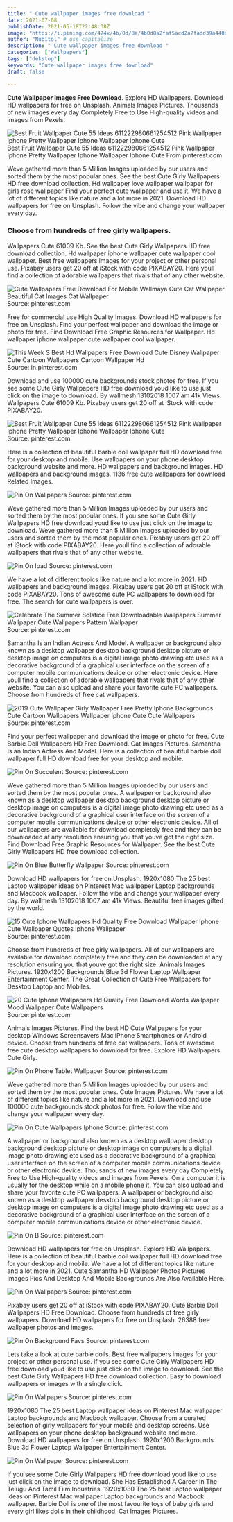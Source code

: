 ```yaml
---
title: " Cute wallpaper images free download "
date: 2021-07-08
publishDate: 2021-05-18T22:48:38Z
image: "https://i.pinimg.com/474x/4b/0d/8a/4b0d8a2faf5acd2a7fadd39a440d26ad.jpg"
author: "Nubitol" # use capitalize
description: " Cute wallpaper images free download "
categories: ["Wallpapers"]
tags: ["dekstop"]
keywords: "Cute wallpaper images free download"
draft: false

---
```



**Cute Wallpaper Images Free Download**. Explore HD Wallpapers. Download HD wallpapers for free on Unsplash. Animals Images Pictures. Thousands of new images every day Completely Free to Use High-quality videos and images from Pexels.

![Best Fruit Wallpaper Cute 55 Ideas 611222980661254512 Pink Wallpaper Iphone Pretty Wallpaper Iphone Wallpaper Iphone Cute](https://i.pinimg.com/474x/f9/1a/9c/f91a9c3dd5a7758548995889deece4d5.jpg "Best Fruit Wallpaper Cute 55 Ideas 611222980661254512 Pink Wallpaper Iphone Pretty Wallpaper Iphone Wallpaper Iphone Cute")
Best Fruit Wallpaper Cute 55 Ideas 611222980661254512 Pink Wallpaper Iphone Pretty Wallpaper Iphone Wallpaper Iphone Cute From pinterest.com


Weve gathered more than 5 Million Images uploaded by our users and sorted them by the most popular ones. See the best Cute Girly Wallpapers HD free download collection. Hd wallpaper love wallpaper wallpaper for girls rose wallpaper Find your perfect cute wallpaper and use it. We have a lot of different topics like nature and a lot more in 2021. Download HD wallpapers for free on Unsplash. Follow the vibe and change your wallpaper every day.

### Choose from hundreds of free girly wallpapers.

Wallpapers Cute 61009 Kb. See the best Cute Girly Wallpapers HD free download collection. Hd wallpaper iphone wallpaper cute wallpaper cool wallpaper. Best free wallpapers images for your project or other personal use. Pixabay users get 20 off at iStock with code PIXABAY20. Here youll find a collection of adorable wallpapers that rivals that of any other website.


![Cute Wallpapers Free Download For Mobile Wallmaya Cute Cat Wallpaper Beautiful Cat Images Cat Wallpaper](https://i.pinimg.com/originals/c8/fa/4c/c8fa4cf55cb0c038bcd894d7634f32eb.jpg "Cute Wallpapers Free Download For Mobile Wallmaya Cute Cat Wallpaper Beautiful Cat Images Cat Wallpaper")
Source: pinterest.com

Free for commercial use High Quality Images. Download HD wallpapers for free on Unsplash. Find your perfect wallpaper and download the image or photo for free. Find Download Free Graphic Resources for Wallpaper. Hd wallpaper iphone wallpaper cute wallpaper cool wallpaper.

![This Week S Best Hd Wallpapers Free Download Cute Disney Wallpaper Cute Cartoon Wallpapers Cartoon Wallpaper Hd](https://i.pinimg.com/474x/0d/26/b9/0d26b95d42242588463cc69b0cefd7ed.jpg "This Week S Best Hd Wallpapers Free Download Cute Disney Wallpaper Cute Cartoon Wallpapers Cartoon Wallpaper Hd")
Source: in.pinterest.com

Download and use 100000 cute backgrounds stock photos for free. If you see some Cute Girly Wallpapers HD free download youd like to use just click on the image to download. By wallmesh 13102018 1007 am 41k Views. Wallpapers Cute 61009 Kb. Pixabay users get 20 off at iStock with code PIXABAY20.

![Best Fruit Wallpaper Cute 55 Ideas 611222980661254512 Pink Wallpaper Iphone Pretty Wallpaper Iphone Wallpaper Iphone Cute](https://i.pinimg.com/474x/f9/1a/9c/f91a9c3dd5a7758548995889deece4d5.jpg "Best Fruit Wallpaper Cute 55 Ideas 611222980661254512 Pink Wallpaper Iphone Pretty Wallpaper Iphone Wallpaper Iphone Cute")
Source: pinterest.com

Here is a collection of beautiful barbie doll wallpaper full HD download free for your desktop and mobile. Use wallpapers on your phone desktop background website and more. HD wallpapers and background images. HD wallpapers and background images. 1136 free cute wallpapers for download Related Images.

![Pin On Wallpapers](https://i.pinimg.com/originals/15/26/ef/1526ef612fd66d8a7d268467da35a604.jpg "Pin On Wallpapers")
Source: pinterest.com

Weve gathered more than 5 Million Images uploaded by our users and sorted them by the most popular ones. If you see some Cute Girly Wallpapers HD free download youd like to use just click on the image to download. Weve gathered more than 5 Million Images uploaded by our users and sorted them by the most popular ones. Pixabay users get 20 off at iStock with code PIXABAY20. Here youll find a collection of adorable wallpapers that rivals that of any other website.

![Pin On Ipad](https://i.pinimg.com/originals/e3/c0/4c/e3c04cdc14b4d5fae1ea38f978058b44.jpg "Pin On Ipad")
Source: pinterest.com

We have a lot of different topics like nature and a lot more in 2021. HD wallpapers and background images. Pixabay users get 20 off at iStock with code PIXABAY20. Tons of awesome cute PC wallpapers to download for free. The search for cute wallpapers is over.

![Celebrate The Summer Solstice Free Downloadable Wallpapers Summer Wallpaper Cute Wallpapers Pattern Wallpaper](https://i.pinimg.com/originals/b8/66/85/b86685cfcfeb176f33aafd2d9891cc6a.jpg "Celebrate The Summer Solstice Free Downloadable Wallpapers Summer Wallpaper Cute Wallpapers Pattern Wallpaper")
Source: pinterest.com

Samantha Is an Indian Actress And Model. A wallpaper or background also known as a desktop wallpaper desktop background desktop picture or desktop image on computers is a digital image photo drawing etc used as a decorative background of a graphical user interface on the screen of a computer mobile communications device or other electronic device. Here youll find a collection of adorable wallpapers that rivals that of any other website. You can also upload and share your favorite cute PC wallpapers. Choose from hundreds of free cat wallpapers.

![2019 Cute Wallpaper Girly Wallpaper Free Pretty Iphone Backgrounds Cute Cartoon Wallpapers Wallpaper Iphone Cute Cute Wallpapers](https://i.pinimg.com/736x/22/b6/ce/22b6ce8bd7e2ca16ae87d2024b22daf6.jpg "2019 Cute Wallpaper Girly Wallpaper Free Pretty Iphone Backgrounds Cute Cartoon Wallpapers Wallpaper Iphone Cute Cute Wallpapers")
Source: pinterest.com

Find your perfect wallpaper and download the image or photo for free. Cute Barbie Doll Wallpapers HD Free Download. Cat Images Pictures. Samantha Is an Indian Actress And Model. Here is a collection of beautiful barbie doll wallpaper full HD download free for your desktop and mobile.

![Pin On Succulent](https://i.pinimg.com/originals/1b/44/80/1b4480b477316754a3ff6e68f962f370.jpg "Pin On Succulent")
Source: pinterest.com

Weve gathered more than 5 Million Images uploaded by our users and sorted them by the most popular ones. A wallpaper or background also known as a desktop wallpaper desktop background desktop picture or desktop image on computers is a digital image photo drawing etc used as a decorative background of a graphical user interface on the screen of a computer mobile communications device or other electronic device. All of our wallpapers are available for download completely free and they can be downloaded at any resolution ensuring you that youve got the right size. Find Download Free Graphic Resources for Wallpaper. See the best Cute Girly Wallpapers HD free download collection.

![Pin On Blue Butterfly Wallpaper](https://i.pinimg.com/originals/cf/10/9a/cf109ac4bf7a5d7259349593bd8ca631.jpg "Pin On Blue Butterfly Wallpaper")
Source: pinterest.com

Download HD wallpapers for free on Unsplash. 1920x1080 The 25 best Laptop wallpaper ideas on Pinterest Mac wallpaper Laptop backgrounds and Macbook wallpaper. Follow the vibe and change your wallpaper every day. By wallmesh 13102018 1007 am 41k Views. Beautiful free images gifted by the world.

![15 Cute Iphone Wallpapers Hd Quality Free Download Wallpaper Iphone Cute Wallpaper Quotes Iphone Wallpaper](https://i.pinimg.com/564x/56/46/4e/56464e22ca67cb8b20c08a1fdc583cfa.jpg "15 Cute Iphone Wallpapers Hd Quality Free Download Wallpaper Iphone Cute Wallpaper Quotes Iphone Wallpaper")
Source: pinterest.com

Choose from hundreds of free girly wallpapers. All of our wallpapers are available for download completely free and they can be downloaded at any resolution ensuring you that youve got the right size. Animals Images Pictures. 1920x1200 Backgrounds Blue 3d Flower Laptop Wallpaper Entertainment Center. The Great Collection of Cute Free Wallpapers for Desktop Laptop and Mobiles.

![20 Cute Iphone Wallpapers Hd Quality Free Download Words Wallpaper Mood Wallpaper Cute Wallpapers](https://i.pinimg.com/originals/cb/62/d4/cb62d4c373448255c926014cf9065ed0.jpg "20 Cute Iphone Wallpapers Hd Quality Free Download Words Wallpaper Mood Wallpaper Cute Wallpapers")
Source: pinterest.com

Animals Images Pictures. Find the best HD Cute Wallpapers for your desktop Windows Screensavers Mac iPhone Smartphones or Android device. Choose from hundreds of free cat wallpapers. Tons of awesome free cute desktop wallpapers to download for free. Explore HD Wallpapers Cute Girly.

![Pin On Phone Tablet Wallpaper](https://i.pinimg.com/564x/e0/f5/82/e0f5824463629accae169eade272cae3.jpg "Pin On Phone Tablet Wallpaper")
Source: pinterest.com

Weve gathered more than 5 Million Images uploaded by our users and sorted them by the most popular ones. Cute Images Pictures. We have a lot of different topics like nature and a lot more in 2021. Download and use 100000 cute backgrounds stock photos for free. Follow the vibe and change your wallpaper every day.

![Pin On Cute Wallpapers Iphone](https://i.pinimg.com/736x/c2/bf/74/c2bf74d9ef43bf24dcf73cde5a24f61c.jpg "Pin On Cute Wallpapers Iphone")
Source: pinterest.com

A wallpaper or background also known as a desktop wallpaper desktop background desktop picture or desktop image on computers is a digital image photo drawing etc used as a decorative background of a graphical user interface on the screen of a computer mobile communications device or other electronic device. Thousands of new images every day Completely Free to Use High-quality videos and images from Pexels. On a computer it is usually for the desktop while on a mobile phone it. You can also upload and share your favorite cute PC wallpapers. A wallpaper or background also known as a desktop wallpaper desktop background desktop picture or desktop image on computers is a digital image photo drawing etc used as a decorative background of a graphical user interface on the screen of a computer mobile communications device or other electronic device.

![Pin On B](https://i.pinimg.com/474x/bb/d1/0c/bbd10c5c37e844cbdb6bf4cf7ba28145.jpg "Pin On B")
Source: pinterest.com

Download HD wallpapers for free on Unsplash. Explore HD Wallpapers. Here is a collection of beautiful barbie doll wallpaper full HD download free for your desktop and mobile. We have a lot of different topics like nature and a lot more in 2021. Cute Samantha HD Wallpaper Photos Pictures Images Pics And Desktop And Mobile Backgrounds Are Also Available Here.

![Pin On Wallpapers](https://i.pinimg.com/564x/5e/62/e2/5e62e2a403174629b6da9299cbf15b7c.jpg "Pin On Wallpapers")
Source: pinterest.com

Pixabay users get 20 off at iStock with code PIXABAY20. Cute Barbie Doll Wallpapers HD Free Download. Choose from hundreds of free girly wallpapers. Download HD wallpapers for free on Unsplash. 26388 free wallpaper photos and images.

![Pin On Background Favs](https://i.pinimg.com/736x/21/23/df/2123dfe5e7d49fc1891d35f26dd97667.jpg "Pin On Background Favs")
Source: pinterest.com

Lets take a look at cute barbie dolls. Best free wallpapers images for your project or other personal use. If you see some Cute Girly Wallpapers HD free download youd like to use just click on the image to download. See the best Cute Girly Wallpapers HD free download collection. Easy to download wallpapers or images with a single click.

![Pin On Wallpapers](https://i.pinimg.com/originals/fa/8a/d1/fa8ad1fd0db07bd01426b58627eb2011.jpg "Pin On Wallpapers")
Source: pinterest.com

1920x1080 The 25 best Laptop wallpaper ideas on Pinterest Mac wallpaper Laptop backgrounds and Macbook wallpaper. Choose from a curated selection of girly wallpapers for your mobile and desktop screens. Use wallpapers on your phone desktop background website and more. Download HD wallpapers for free on Unsplash. 1920x1200 Backgrounds Blue 3d Flower Laptop Wallpaper Entertainment Center.

![Pin On Wallpaper](https://i.pinimg.com/474x/4b/0d/8a/4b0d8a2faf5acd2a7fadd39a440d26ad.jpg "Pin On Wallpaper")
Source: pinterest.com

If you see some Cute Girly Wallpapers HD free download youd like to use just click on the image to download. She Has Established A Career In The Telugu And Tamil Film Industries. 1920x1080 The 25 best Laptop wallpaper ideas on Pinterest Mac wallpaper Laptop backgrounds and Macbook wallpaper. Barbie Doll is one of the most favourite toys of baby girls and every girl likes dolls in their childhood. Cat Images Pictures.

